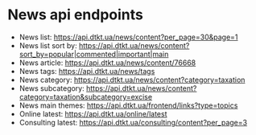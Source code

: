 # News api endpoints
+ News list: https://api.dtkt.ua/news/content?per_page=30&page=1
+ News list sort by: https://api.dtkt.ua/news/content?sort_by=popular|commented|important|main
+ News article: https://api.dtkt.ua/news/content/76668
+ News tags: https://api.dtkt.ua/news/tags
+ News category: https://api.dtkt.ua/news/content?category=taxation
+ News subcategory: https://api.dtkt.ua/news/content?category=taxation&subcategory=excise
+ News main themes: https://api.dtkt.ua/frontend/links?type=topics
+ Online latest: https://api.dtkt.ua/online/latest
+ Consulting latest: https://api.dtkt.ua/consulting/content?per_page=3